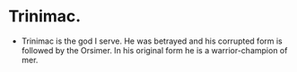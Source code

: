 # Trinimac.
- Trinimac is the god I serve. He was betrayed and his corrupted form is followed by the Orsimer. In his original form he is a warrior-champion of mer.
